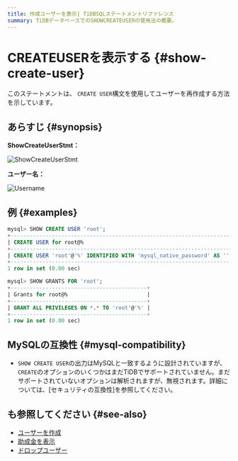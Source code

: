 ```yaml
---
title: 作成ユーザーを表示| TiDBSQLステートメントリファレンス
summary: TiDBデータベースでのSHOWCREATEUSERの使用法の概要。
---
```


# CREATEUSERを表示する {#show-create-user}

このステートメントは、 `CREATE USER`構文を使用してユーザーを再作成する方法を示しています。

## あらすじ {#synopsis}

**ShowCreateUserStmt：**

![ShowCreateUserStmt](/media/sqlgram/ShowCreateUserStmt.png)

**ユーザー名：**

![Username](/media/sqlgram/Username.png)

## 例 {#examples}

```sql
mysql> SHOW CREATE USER 'root';
+--------------------------------------------------------------------------------------------------------------------------+
| CREATE USER for root@%                                                                                                   |
+--------------------------------------------------------------------------------------------------------------------------+
| CREATE USER 'root'@'%' IDENTIFIED WITH 'mysql_native_password' AS '' REQUIRE NONE PASSWORD EXPIRE DEFAULT ACCOUNT UNLOCK |
+--------------------------------------------------------------------------------------------------------------------------+
1 row in set (0.00 sec)

mysql> SHOW GRANTS FOR 'root';
+-------------------------------------------+
| Grants for root@%                         |
+-------------------------------------------+
| GRANT ALL PRIVILEGES ON *.* TO 'root'@'%' |
+-------------------------------------------+
1 row in set (0.00 sec)
```

## MySQLの互換性 {#mysql-compatibility}

-   `SHOW CREATE USER`の出力はMySQLと一致するように設計されていますが、 `CREATE`のオプションのいくつかはまだTiDBでサポートされていません。まだサポートされていないオプションは解析されますが、無視されます。詳細については、[セキュリティの互換性]を参照してください。

## も参照してください {#see-also}

-   [ユーザーを作成](/sql-statements/sql-statement-create-user.md)
-   [助成金を表示](/sql-statements/sql-statement-show-grants.md)
-   [ドロップユーザー](/sql-statements/sql-statement-drop-user.md)
